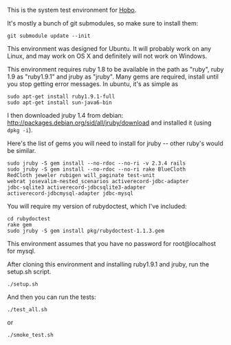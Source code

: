 This is the system test environment for
[Hobo](http://github.com/tablatom/hobo).

It's mostly a bunch of git submodules, so make sure to install them:

    git submodule update --init

This environment was designed for Ubuntu.  It will probably work on
any Linux, and may work on OS X and definitely will not work on
Windows.

This environment requires ruby 1.8 to be available in the path as
"ruby", ruby 1.9 as "ruby1.9.1" and jruby as "jruby".  Many gems are
required, install until you stop getting error messages.  In ubuntu,
it's as simple as

    sudo apt-get install ruby1.9.1-full
    sudo apt-get install sun-java6-bin 

I then downloaded jruby 1.4 from debian:
http://packages.debian.org/sid/all/jruby/download and installed it
(using `dpkg -i`).

Here's the list of gems you will need to install for jruby -- other
ruby's would be similar.

    sudo jruby -S gem install --no-rdoc --no-ri -v 2.3.4 rails
    sudo jruby -S gem install --no-rdoc --no-ri rake BlueCloth
    RedCloth jeweler rubigen will_paginate test-unit
    webrat josevalim-nested_scenarios activerecord-jdbc-adapter
    jdbc-sqlite3 activerecord-jdbcsqlite3-adapter
    activerecord-jdbcmysql-adapter jdbc-mysql

You will require my version of rubydoctest, which I've included:

    cd rubydoctest
    rake gem
    sudo jruby -S gem install pkg/rubydoctest-1.1.3.gem 

This environment assumes that you have no password for root@localhost
for mysql.

After cloning this environment and installing ruby1.9.1 and jruby, run
the setup.sh script.

    ./setup.sh

And then you can run the tests:

    ./test_all.sh

or

    ./smoke_test.sh
